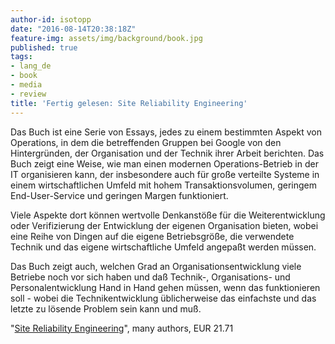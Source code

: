 ```yaml
---
author-id: isotopp
date: "2016-08-14T20:38:18Z"
feature-img: assets/img/background/book.jpg
published: true
tags:
- lang_de
- book
- media
- review
title: 'Fertig gelesen: Site Reliability Engineering'
---
```

Das Buch ist eine Serie von Essays, jedes zu einem bestimmten Aspekt von Operations, in dem die betreffenden Gruppen bei Google von den Hintergründen, der Organisation und der Technik ihrer Arbeit berichten. Das Buch zeigt eine Weise, wie man einen modernen Operations-Betrieb in der IT organisieren kann, der insbesondere auch für große verteilte Systeme in einem wirtschaftlichen Umfeld mit hohem Transaktionsvolumen, geringem End-User-Service und geringen Margen funktioniert.

Viele Aspekte dort können wertvolle Denkanstöße für die Weiterentwicklung oder Verifizierung der Entwicklung der eigenen Organisation bieten, wobei eine Reihe von Dingen auf die eigene Betriebsgröße, die verwendete Technik und das eigene wirtschaftliche Umfeld angepaßt werden müssen.

Das Buch zeigt auch, welchen Grad an Organisationsentwicklung viele Betriebe noch vor sich haben und daß Technik-, Organisations- und Personalentwicklung Hand in Hand gehen müssen, wenn das funktionieren soll - wobei die Technikentwicklung üblicherweise das einfachste und das letzte zu lösende Problem sein kann und muß.

"[Site Reliability Engineering](https://www.amazon.de/dp/B01DCPXKZ6)", many authors, EUR 21.71
